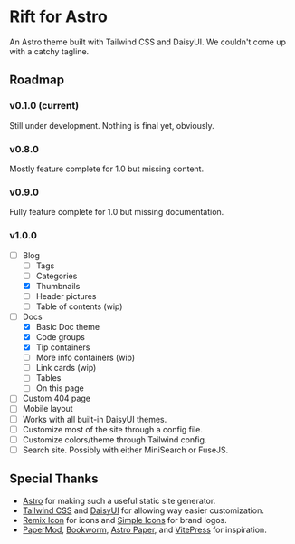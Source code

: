 # Rift for Astro

An Astro theme built with Tailwind CSS and DaisyUI. We couldn't come up with a catchy tagline.

## Roadmap

### v0.1.0 (current)

Still under development. Nothing is final yet, obviously.

### v0.8.0

Mostly feature complete for 1.0 but missing content.

### v0.9.0

Fully feature complete for 1.0 but missing documentation.

### v1.0.0

-   [ ] Blog
    -   [ ] Tags
    -   [ ] Categories
    -   [x] Thumbnails
    -   [ ] Header pictures
    -   [ ] Table of contents (wip)
-   [ ] Docs
    -   [x] Basic Doc theme
    -   [x] Code groups
    -   [x] Tip containers
    -   [ ] More info containers (wip)
    -   [ ] Link cards (wip)
    -   [ ] Tables
    -   [ ] On this page
-   [ ] Custom 404 page
-   [ ] Mobile layout
-   [ ] Works with all built-in DaisyUI themes.
-   [ ] Customize most of the site through a config file.
-   [ ] Customize colors/theme through Tailwind config.
-   [ ] Search site. Possibly with either MiniSearch or FuseJS.

## Special Thanks

-   [Astro](https://astro.build/) for making such a useful static site generator.
-   [Tailwind CSS](https://tailwindcss.com/) and [DaisyUI](https://daisyui.com/) for allowing way easier customization.
-   [Remix Icon](https://remixicon.com/) for icons and [Simple Icons](https://simpleicons.org/) for brand logos.
-   [PaperMod](https://adityatelange.github.io/hugo-PaperMod/), [Bookworm](https://demo.gethugothemes.com/bookworm/), [Astro Paper](https://astro-paper.pages.dev/), and [VitePress](https://vitepress.dev/) for inspiration.

